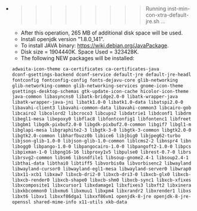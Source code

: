 * >>>>>>>>> Running inst-min-con-xtra-default-jre.sh ...
  * After this operation, 265 MB of additional disk space will be used.
  * Install openjdk version "1.8.0_141".
  * To install JAVA binary: https://wiki.debian.org/JavaPackage.
  * Disk size = 1904440K. Space Used = 323428K.
  * The following NEW packages will be installed:
  ```bash
  adwaita-icon-theme ca-certificates ca-certificates-java
  dconf-gsettings-backend dconf-service default-jre default-jre-headless
  fontconfig fontconfig-config fonts-dejavu-core glib-networking
  glib-networking-common glib-networking-services gnome-icon-theme
  gsettings-desktop-schemas gtk-update-icon-cache hicolor-icon-theme
  java-common libasyncns0 libatk-bridge2.0-0 libatk-wrapper-java
  libatk-wrapper-java-jni libatk1.0-0 libatk1.0-data libatspi2.0-0
  libavahi-client3 libavahi-common-data libavahi-common3 libcairo-gobject2
  libcairo2 libcolord2 libcroco3 libcups2 libdatrie1 libdconf1 libdrm2
  libegl1-mesa libepoxy0 libflac8 libfontconfig1 libfontenc1 libfreetype6
  libgbm1 libgdk-pixbuf2.0-0 libgdk-pixbuf2.0-common libgif7 libgl1-mesa-glx
  libglapi-mesa libgraphite2-3 libgtk-3-0 libgtk-3-common libgtk2.0-0
  libgtk2.0-common libharfbuzz0b libice6 libjbig0 libjpeg62-turbo
  libjson-glib-1.0-0 libjson-glib-1.0-common liblcms2-2 libnspr4 libnss3
  libogg0 libpango-1.0-0 libpangocairo-1.0-0 libpangoft2-1.0-0 libpcsclite1
  libpixman-1-0 libpng16-16 libproxy1v5 libpulse0 librest-0.7-0 librsvg2-2
  librsvg2-common libsm6 libsndfile1 libsoup-gnome2.4-1 libsoup2.4-1
  libthai-data libthai0 libtiff5 libvorbis0a libvorbisenc2 libwayland-client0
  libwayland-cursor0 libwayland-egl1-mesa libwayland-server0 libwrap0
  libx11-xcb1 libxaw7 libxcb-dri2-0 libxcb-dri3-0 libxcb-glx0 libxcb-present0
  libxcb-render0 libxcb-shape0 libxcb-shm0 libxcb-sync1 libxcb-xfixes0
  libxcomposite1 libxcursor1 libxdamage1 libxfixes3 libxft2 libxinerama1
  libxkbcommon0 libxmu6 libxmuu1 libxpm4 libxrandr2 libxrender1 libxshmfence1
  libxt6 libxv1 libxxf86dga1 libxxf86vm1 openjdk-8-jre openjdk-8-jre-headless
  openssl shared-mime-info x11-utils xkb-data
  ```

